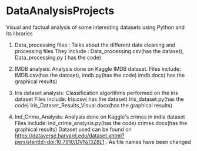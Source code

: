 # DataAnalysisProjects
Visual and factual analysis of some interesting datasets using Python and its libraries

1) Data_processing files : Talks about the different data cleaning and processing files
They include : Data_processing.csv(has the dataset), Data_processing.py ( has the code)

2) IMDB analysis: Analysis done on Kaggle IMDB dataset.
Files include: IMDB.csv(has the dataset),
imdb.py(has the code)
imdb.docx( has the graphical results)

3) Iris dataset analysis: Classification algorithms performed on the iris dataset
Files include:
Iris.csv( has the dataset)
Iris_dataset.py(has the code)
Iris_Dataset_Results_Visual.docx(has the graphical results)

4) Ind_Crime_Analysis: Analysis done on Kaggle's crimes in india dataset
Files include:
ind_crime_analysis.py(has the code)
crimes.docx(has the graphical results)
Dataset used can be found on   https://dataverse.harvard.edu/dataset.xhtml?persistentId=doi:10.7910/DVN/I3Z8L1 . As file names have been changed
